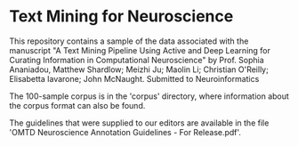 # Text Mining for Neuroscience

This repository contains a sample of the data associated with the manuscript "A Text Mining Pipeline Using Active and Deep Learning for Curating Information in Computational Neuroscience" by Prof. Sophia Ananiadou, Matthew Shardlow; Meizhi Ju; Maolin Li; Christian O'Reilly; Elisabetta Iavarone; John McNaught. Submitted to Neuroinformatics

The 100-sample corpus is in the 'corpus' directory, where information about the corpus format can also be found.

The guidelines that were supplied to our editors are available in the file 'OMTD Neuroscience Annotation Guidelines - For Release.pdf'.
